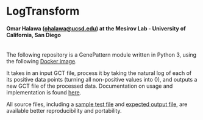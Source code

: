# LogTransform
#### Omar Halawa (ohalawa@ucsd.edu) at the Mesirov Lab - University of California, San Diego
\
The following repository is a GenePattern module written in Python 3, using the following [Docker image](https://hub.docker.com/layers/genepattern/notebook-python39/21.08/images/sha256-12b175ff4472cfecef354ddea1d7811f2cbf0ae9f114ede11d789b74e08bbc03?context=explore). 

It takes in an input GCT file, process it by taking the natural log of each of its positive data points (turning all non-positive values into 0), and outputs a new GCT file of the processed data. Documentation on usage and implementation is found [here](https://github.com/omarhalawa3301/log_normalize/blob/main/docs/tutorial.md).

All source files, including a [sample test file](https://github.com/omarhalawa3301/log_normalize/blob/main/data/all_aml_train.gct) and [expected output file](https://github.com/omarhalawa3301/log_normalize/blob/main/data/result.gct), are available better reproducibility and portability. 



